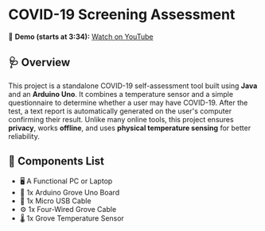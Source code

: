 # COVID-19 Screening Assessment

🎥 **Demo (starts at 3:34):** [Watch on YouTube](https://youtu.be/qraSpWcP9CQ?si=UVgaaN6NWTvHakh6&t=214)

## 🩺 Overview

This project is a standalone COVID-19 self-assessment tool built using **Java** and an **Arduino Uno**. It combines a temperature sensor and a simple questionnaire to determine whether a user may have COVID-19. After the test, a text report is automatically generated on the user's computer confirming their result. Unlike many online tools, this project ensures **privacy**, works **offline**, and uses **physical temperature sensing** for better reliability.

## 🧩 Components List

- 🖥️ A Functional PC or Laptop  
- 🔌 1x Arduino Grove Uno Board  
- 📎 1x Micro USB Cable  
- ⚙️ 1x Four-Wired Grove Cable  
- 🌡️ 1x Grove Temperature Sensor  
